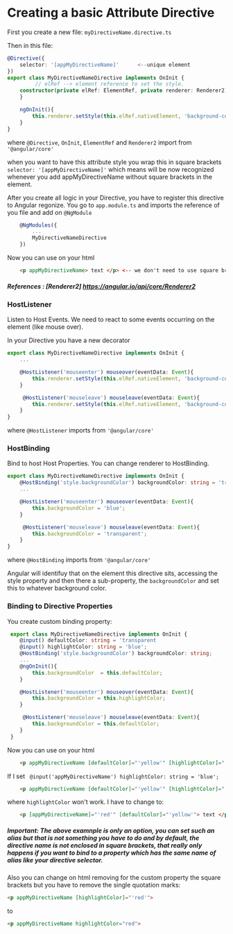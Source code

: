 # Creating a basic Attribute Directive
First you create a new file: ```myDirectiveName.directive.ts```

Then in this file:
```ts
@Directive({
    selector: '[appMyDirectiveName]'      <--unique element
})
export class MyDirectiveNameDirective implements OnInit {
         // elRef --> element reference to set the style.
    constructor(private elRef: ElementRef, private renderer: Renderer2){
    }

    ngOnInit(){
        this.renderer.setStyle(this.elRef.nativeElement, 'background-color', 'blue', false, false);
    }
}
```
where ```@Directive```, ```OnInit```, ```ElementRef```   and ```Renderer2``` import from ```'@angular/core'```

when you want to have this attribute style you wrap this in square brackets ```selector: '[appMyDirectiveName]'``` which means will be now recognized whenever you add appMyDirectiveName without square brackets in the element.

After you create all logic in your Directive, you have to register this directive to Angular regonize. You go to ```app.module.ts``` and imports the reference of you file and add on ```@NgModule```
```ts
    @NgModules({
        ...
        MyDirectiveNameDirective
    })
```
Now you can use on your html
```html
    <p appMyDirectiveName> text </p> <-- we don't need to use square brackets because on the directive ```selector: '[appMyDirectiveName]'``` is part of this selector style telling angular select it as an attribute on an element.
```

##### References : [Renderer2] https://angular.io/api/core/Renderer2

### HostListener
Listen to Host Events. We need to react to some events occurring on the element (like mouse over).

In your Directive you have a new decorator
```ts
export class MyDirectiveNameDirective implements OnInit {
    ...

    @HostListener('mouseenter') mouseover(eventData: Event){
        this.renderer.setStyle(this.elRef.nativeElement, 'background-color', 'blue', false, false);
    }

     @HostListener('mouseleave') mouseleave(eventData: Event){
        this.renderer.setStyle(this.elRef.nativeElement, 'background-color', 'transparent', false, false);
    }
}
```
where ```@HostListener``` imports from ```'@angular/core'```

### HostBinding
Bind to host Host Properties. You can change renderer to HostBinding.
```ts
export class MyDirectiveNameDirective implements OnInit {
    @HostBinding('style.backgroundColor') backgroundColor: string = 'transparent; // set this initially to avoid error
    ...

    @HostListener('mouseenter') mouseover(eventData: Event){
        this.backgroundColor = 'blue';
    }

     @HostListener('mouseleave') mouseleave(eventData: Event){
        this.backgroundColor = 'transparent';
    }
}
```
where ```@HostBinding``` imports from ```'@angular/core'```

Angular will identifuy that on the element this directive sits, accessing the style property and then there a sub-property, the ```backgroundColor``` and set this to whatever background color.

### Binding to Directive Properties
You create custom binding property:
```ts
 export class MyDirectiveNameDirective implements OnInit {
    @input() defaultColor: string = 'transparent
    @input() highlightColor: string = 'blue';
    @HostBinding('style.backgroundColor') backgroundColor: string;
    ...
    @ngOnInit(){
        this.backgroundColor  = this.defaultColor;
    }

    @HostListener('mouseenter') mouseover(eventData: Event){
        this.backgroundColor = this.highlightColor;
    }

     @HostListener('mouseleave') mouseleave(eventData: Event){
        this.backgroundColor = this.defaultColor;
    }
 }
```
Now you can use on your html
```html
    <p appMyDirectiveName [defaultColor]="'yellow'" [highlightColor]="'red'"> text </p>
```
If I set ``` @input('appMyDirectiveName') highlightColor: string = 'blue';```
```html
    <p appMyDirectiveName [defaultColor]="'yellow'" [highlightColor]="'red'"> text </p>
```
where ```highlightColor``` won't work. I have to change to:
```html
    <p [appMyDirectiveName]="'red'" [defaultColor]="'yellow'"> text </p> <-- I add square brackets because I assing on my custom propert imput my directive reference.
```
##### Important:  The above examnple is only an option, you can set such an alias but that is not something you have to do and by default, the directive name is not enclosed in square brackets, that really only happens if you want to bind to a property which has the same name of alias like your directive selector.

Also you can change on html removing for the custom property the square brackets but you have to remove the single quotation marks:
```html
<p appMyDirectiveName [highlightColor]="'red'">
```
to
```html
<p appMyDirectiveName highlightColor="red">
```